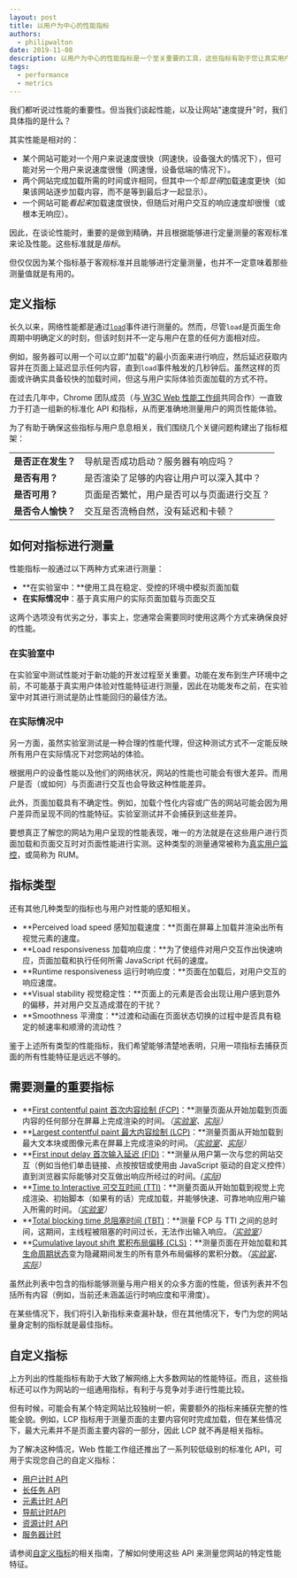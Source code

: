 ```yaml
---
layout: post
title: 以用户为中心的性能指标
authors:
  - philipwalton
date: 2019-11-08
description: 以用户为中心的性能指标是一个至关重要的工具，这些指标有助于您让真实用户受益，从而改进您的网站体验。
tags:
  - performance
  - metrics
---
```


我们都听说过性能的重要性。但当我们谈起性能，以及让网站"速度提升"时，我们具体指的是什么？

其实性能是相对的：

- 某个网站可能对一个用户来说速度很快（网速快，设备强大的情况下），但可能对另一个用户来说速度很慢（网速慢，设备低端的情况下）。
- 两个网站完成加载所需的时间或许相同，但其中一个却*显得*加载速度更快（如果该网站逐步加载内容，而不是等到最后才一起显示）。
- 一个网站可能*看起来*加载速度很快，但随后对用户交互的响应速度却很慢（或根本无响应）。

因此，在谈论性能时，重要的是做到精确，并且根据能够进行定量测量的客观标准来论及性能。这些标准就是*指标*。

但仅仅因为某个指标基于客观标准并且能够进行定量测量，也并不一定意味着那些测量值就是有用的。

## 定义指标

长久以来，网络性能都是通过<code>[load](https://developer.mozilla.org/en-US/docs/Web/API/Window/load_event)</code>事件进行测量的。然而，尽管<code>load</code>是页面生命周期中明确定义的时刻，但该时刻并不一定与用户在意的任何方面相对应。

例如，服务器可以用一个可以立即"加载"的最小页面来进行响应，然后延迟获取内容并在页面上延迟显示任何内容，直到`load`事件触发的几秒钟后。虽然这样的页面或许确实具备较快的加载时间，但这与用户实际体验页面加载的方式不符。

在过去几年中，Chrome 团队成员（与[ W3C Web 性能工作组](https://www.w3.org/webperf/)共同合作）一直致力于打造一组新的标准化 API 和指标，从而更准确地测量用户的网页性能体验。

为了有助于确保这些指标与用户息息相关，我们围绕几个关键问题构建出了指标框架：

<table id="questions">
  <tr>
    <td><strong>是否正在发生？</strong></td>
    <td>导航是否成功启动？服务器有响应吗？</td>
  </tr>
  <tr>
    <td><strong>是否有用？</strong></td>
    <td>是否渲染了足够的内容让用户可以深入其中？</td>
  </tr>
  <tr>
    <td><strong>是否可用？</strong></td>
    <td>页面是否繁忙，用户是否可以与页面进行交互？</td>
  </tr>
  <tr>
    <td><strong>是否令人愉快？</strong></td>
    <td>交互是否流畅自然，没有延迟和卡顿？</td>
  </tr>
</table>

## 如何对指标进行测量

性能指标一般通过以下两种方式来进行测量：

- **在实验室中：**使用工具在稳定、受控的环境中模拟页面加载
- **在实际情况中**：基于真实用户的实际页面加载与页面交互

这两个选项没有优劣之分，事实上，您通常会需要同时使用这两个方式来确保良好的性能。

### 在实验室中

在实验室中测试性能对于新功能的开发过程至关重要。功能在发布到生产环境中之前，不可能基于真实用户体验对性能特征进行测量，因此在功能发布之前，在实验室中对其进行测试是防止性能回归的最佳方法。

### 在实际情况中

另一方面，虽然实验室测试是一种合理的性能代理，但这种测试方式不一定能反映所有用户在实际情况下对您网站的体验。

根据用户的设备性能以及他们的网络状况，网站的性能也可能会有很大差异。而用户是否（或如何）与页面进行交互也会导致这种性能差异。

此外，页面加载具有不确定性。例如，加载个性化内容或广告的网站可能会因为用户差异而呈现不同的性能特征。实验室测试并不会捕获到这些差异。

要想真正了解您的网站为用户呈现的性能表现，唯一的方法就是在这些用户进行页面加载和页面交互时对页面性能进行实测。这种类型的测量通常被称为[真实用户监控](https://en.wikipedia.org/wiki/Real_user_monitoring)，或简称为 RUM。

## 指标类型

还有其他几种类型的指标也与用户对性能的感知相关。

- **Perceived load speed 感知加载速度：**页面在屏幕上加载并渲染出所有视觉元素的速度。
- **Load responsiveness 加载响应度：**为了使组件对用户交互作出快速响应，页面加载和执行任何所需 JavaScript 代码的速度。
- **Runtime responsiveness 运行时响应度：**页面在加载后，对用户交互的响应速度。
- **Visual stability 视觉稳定性：**页面上的元素是否会出现让用户感到意外的偏移，并对用户交互造成潜在的干扰？
- **Smoothness 平滑度：**过渡和动画在页面状态切换的过程中是否具有稳定的帧速率和顺滑的流动性？

鉴于上述所有类型的性能指标，我们希望能够清楚地表明，只用一项指标去捕获页面的所有性能特征是远远不够的。

## 需要测量的重要指标

- **[First contentful paint 首次内容绘制 (FCP)](/fcp/)：**测量页面从开始加载到页面内容的任何部分在屏幕上完成渲染的时间。*（[实验室](#in-the-lab)、[实际](#in-the-field)）*
- **[Largest contentful paint 最大内容绘制 (LCP)](/lcp/)：**测量页面从开始加载到最大文本块或图像元素在屏幕上完成渲染的时间。*（[实验室](#in-the-lab)、[实际](#in-the-field)）*
- **[First input delay 首次输入延迟 (FID)](/fid/)：**测量从用户第一次与您的网站交互（例如当他们单击链接、点按按钮或使用由 JavaScript 驱动的自定义控件）直到浏览器实际能够对交互做出响应所经过的时间。*([实际](#in-the-field))*
- **[Time to Interactive 可交互时间 (TTI)](/tti/)：**测量页面从开始加载到视觉上完成渲染、初始脚本（如果有的话）完成加载，并能够快速、可靠地响应用户输入所需的时间。*（[实验室](#in-the-lab)）*
- **[Total blocking time 总阻塞时间 (TBT)](/tbt/)：**测量 FCP 与 TTI 之间的总时间，这期间，主线程被阻塞的时间过长，无法作出输入响应。*（[实验室](#in-the-lab)）*
- **[Cumulative layout shift 累积布局偏移 (CLS)](/cls/)：**测量页面在开始加载和其[生命周期状态](https://developers.google.com/web/updates/2018/07/page-lifecycle-api)变为隐藏期间发生的所有意外布局偏移的累积分数。*（[实验室](#in-the-lab)、[实际](#in-the-field)）*

虽然此列表中包含的指标能够测量与用户相关的众多方面的性能，但该列表并不包括所有内容（例如，当前还未涵盖运行时响应度和平滑度）。

在某些情况下，我们将引入新指标来查漏补缺，但在其他情况下，专门为您的网站量身定制的指标就是最佳指标。

## 自定义指标

上方列出的性能指标有助于大致了解网络上大多数网站的性能特征。而且，这些指标还可以作为网站的一组通用指标，有利于与竞争对手进行性能比较。

但有时候，可能会有某个特定网站比较独树一帜，需要额外的指标来捕获完整的性能全貌。例如，LCP 指标用于测量页面的主要内容何时完成加载，但在某些情况下，最大元素并不是页面主要内容的一部分，因此 LCP 就不再是相关指标。

为了解决这种情况，Web 性能工作组还推出了一系列较低级别的标准化 API，可用于实现您自己的自定义指标：

- [用户计时 API](https://w3c.github.io/user-timing/)
- [长任务 API](https://w3c.github.io/longtasks/)
- [元素计时 API](https://wicg.github.io/element-timing/)
- [导航计时API](https://w3c.github.io/navigation-timing/)
- [资源计时 API](https://w3c.github.io/resource-timing/)
- [服务器计时](https://w3c.github.io/server-timing/)

请参阅[自定义指标](/custom-metrics/)的相关指南，了解如何使用这些 API 来测量您网站的特定性能特征。
